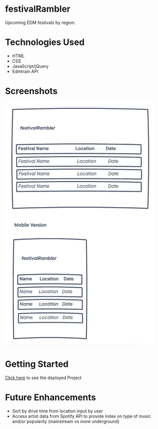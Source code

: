 # festivalRambler

Upcoming EDM festivals by region.

# Technologies Used

- HTML
- CSS
- JavaScript/jQuery
- Edmtrain API


# Screenshots
![screenshot 1](./screenshot.png)

# Getting Started
[Click here](https://festivalRambler.netlify.app/) to see the deployed Project 

# Future Enhancements

- Sort by drive time from location input by user
- Access artist data from Spotify API to provide index on type of music and/or popularity (mainstream vs more underground)








